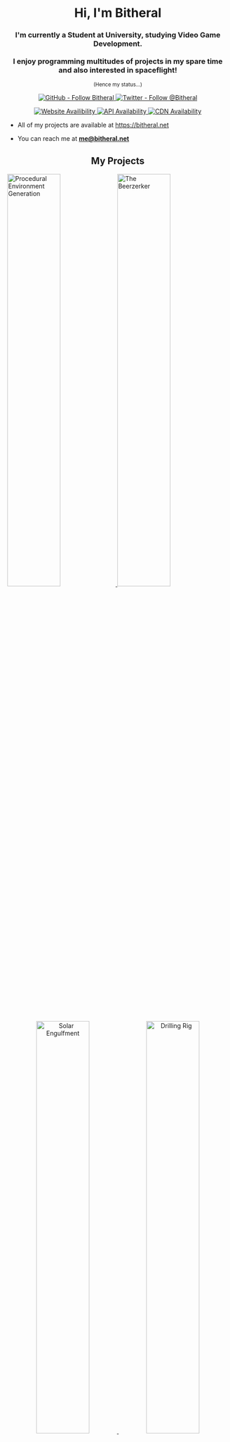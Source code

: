 <h1 align="center">Hi, I'm Bitheral</h1>
<h3 align="center">
   I'm currently a Student at University, studying Video Game Development.  <br />
  <br />
  I enjoy programming multitudes of projects in my spare time and also interested in spaceflight!
</h3>
<p align="center">
   <sub>
      (Hence my status...)
   </sub>
</p>

<p align="center">
  <a align="left" href="https://github.com/Bitheral" target="_blank">
    <img src="https://img.shields.io/github/followers/bitheral?label=Follow%20bitheral&logo=github&style=for-the-badge" alt="GitHub - Follow Bitheral" />
  </a>
  <a align="left" href="https://twitter.com/bitheral" target="_blank">
    <img src="https://img.shields.io/twitter/follow/bitheral?logo=twitter&style=for-the-badge" alt="Twitter - Follow @Bitheral" />
  </a>
</p>
<p align="center">
  <a float="left" href="https://bitheral.net" target="_blank">
    <img src="https://img.shields.io/website?down_color=red&down_message=Unavailable&style=for-the-badge&up_color=green&up_message=Online&url=https%3A%2F%2Fbitheral.net" alt="Website Availibility" />
  </a>
  <a float="center" href="https://api.bitheral.net" target="_blank">
    <img src="https://img.shields.io/website?down_color=red&down_message=Unavalable&label=API&style=for-the-badge&up_color=green&up_message=Online&url=https%3A%2F%2Fapi.bitheral.net/ping" alt="API Availability" />
  </a>
   <a float="right" href="https://cdn.bitheral.net" target="_blank">
    <img src="https://img.shields.io/website?down_color=red&down_message=Unavailable&label=CDN&style=for-the-badge&up_color=green&up_message=Online&url=https%3A%2F%2Fcdn.bitheral.net/ping" alt="CDN Availability" />
  </a>
 </p>


- All of my projects are available at <a href="https://bitheral.net" target="_blank">https://bitheral.net</a>

- You can reach me at **me@bitheral.net**

<h2 align="center">My Projects</h2>
<div align="center">
<p align="left">
   
   <a href="https://github.com/bitheral/webgl-procedural-environment" target="_blank">
    <img style="width: 49%" src="https://github-readme-stats.vercel.app/api/pin/?username=bitheral&repo=webgl-procedural-environment&show_owner=true&hide_border=true&theme=github_dark" alt="Procedural Environment Generation" />
   </a>   
   <a href="https://github.com/Bitheral/the-beerzerker" target="_blank">
    <img style="width: 49%" src="https://github-readme-stats.vercel.app/api/pin/?username=bitheral&repo=the-beerzerker&show_owner=true&hide_border=true&theme=github_dark" alt="The Beerzerker" />
   </a>
</p>
<p align="center">
   <a href="https://github.com/Bitheral/solar-engulfment" target="_blank">
     <img style="width: 49%" src="https://github-readme-stats.vercel.app/api/pin/?username=bitheral&repo=solar-engulfment&show_owner=true&hide_border=true&theme=github_dark" alt="Solar Engulfment" />
    </a>
  <a href="https://github.com/Bitheral/drilling-rig" target="_blank">
    <img style="width: 49%" src="https://github-readme-stats.vercel.app/api/pin/?username=bitheral&repo=drilling-rig&show_owner=true&hide_border=true&theme=github_dark" alt="Drilling Rig" />
   </a>
</p>
<br>
<h2 align="left">Blog Posts</h2>

<!-- BLOG-POST-LIST:START -->
- [test](https://bitheral.net/blog/test)
- [Ludum Dare 51 - Every 10 seconds!](https://bitheral.net/blog/ludum-dare-51-every-10-seconds)
<!-- BLOG-POST-LIST:END -->

<h3 align="left">Connect with me:</h3>
<p align="left">
<a href="https://twitter.com/itsbitheral" target="blank"><img align="center" src="https://raw.githubusercontent.com/rahuldkjain/github-profile-readme-generator/master/src/images/icons/Social/twitter.svg" alt="itsbitheral" height="30" width="40" /></a>
<a href="https://stackoverflow.com/users/14132992" target="blank"><img align="center" src="https://raw.githubusercontent.com/rahuldkjain/github-profile-readme-generator/master/src/images/icons/Social/stack-overflow.svg" alt="14132992" height="30" width="40" /></a>
<a href="https://bitheral.net/blog/" target="blank"><img align="center" src="https://raw.githubusercontent.com/rahuldkjain/github-profile-readme-generator/master/src/images/icons/Social/rss.svg" alt="https://api.bitheral.net/v1/data/blog/feed" height="30" width="40" /></a>
</p>

<p align="left">
  <img style="width: 49%" src="https://github-readme-stats.vercel.app/api/top-langs?username=bitheral&show_icons=true&theme=github_dark&hide_border=true&locale=en&layout=compact&count_private=true" alt="bitheral" />
  <img style="width: 49%" src="https://github-readme-stats.vercel.app/api?username=bitheral&show_icons=true&theme=github_dark&hide_border=true&locale=en&count_private=true" alt="bitheral" />
</p>
<p align="center">
  <img style="width: 50%" src="https://github-readme-streak-stats.herokuapp.com/?user=bitheral&theme=github-dark&hide_border=true" alt="bitheral" />
</p>
